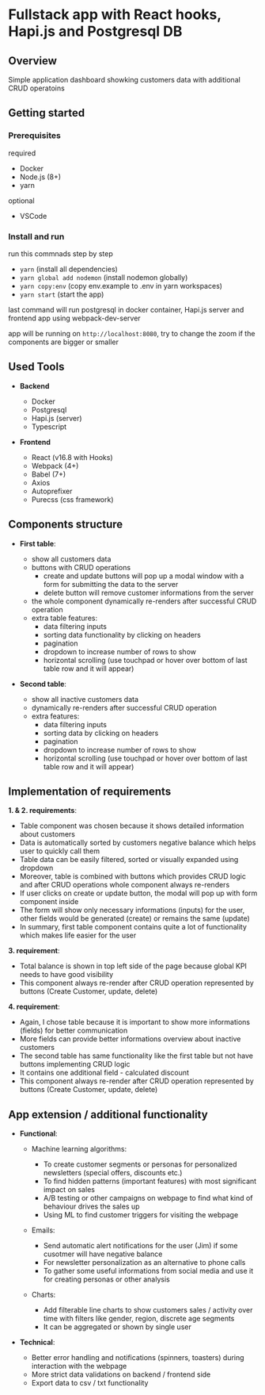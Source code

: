 # Fullstack app with React hooks, Hapi.js and Postgresql DB

## Overview

Simple application dashboard showking customers data with additional CRUD operatoins

## Getting started

### Prerequisites

required
- Docker
- Node.js (8+)
- yarn

optional
- VSCode

### Install and run

run this commnads step by step

- `yarn` (install all dependencies)
- `yarn global add nodemon` (install nodemon globally)
- `yarn copy:env` (copy env.example to .env in yarn workspaces)
- `yarn start` (start the app)

last command will run postgresql in docker container, Hapi.js server and frontend app using webpack-dev-server

app will be running on `http://localhost:8080`, try to change the zoom if the components are bigger or smaller

## Used Tools

- **Backend**
  - Docker
  - Postgresql
  - Hapi.js (server)
  - Typescript

- **Frontend**
  - React (v16.8 with Hooks)
  - Webpack (4+)
  - Babel (7+)
  - Axios
  - Autoprefixer
  - Purecss (css framework)

## Components structure

- **First table**:
  - show all customers data
  - buttons with CRUD operations
    - create and update buttons will pop up a modal window with a form for submitting the data to the server
    - delete button will remove customer informations from the server
  - the whole component dynamically re-renders after successful CRUD operation
  - extra table features:
    - data filtering inputs
    - sorting data functionality by clicking on headers
    - pagination
    - dropdown to increase number of rows to show
    - horizontal scrolling (use touchpad or hover over bottom of last table row and it will appear)

- **Second table**:
  - show all inactive customers data
  - dynamically re-renders after successful CRUD operation
  - extra features:
    - data filtering inputs
    - sorting data by clicking on headers
    - pagination
    - dropdown to increase number of rows to show
    - horizontal scrolling (use touchpad or hover over bottom of last table row and it will appear)

## Implementation of requirements

**1. & 2. requirements**:

- Table component was chosen because it shows detailed information about customers
- Data is automatically sorted by customers negative balance which helps user to quickly call them
- Table data can be easily filtered, sorted or visually expanded using dropdown
- Moreover, table is combined with buttons which provides CRUD logic and after CRUD operations whole component always re-renders
- If user clicks on create or update button, the modal will pop up with form component inside
- The form will show only necessary informations (inputs) for the user, other fields would be generated (create) or remains the same (update)
- In summary, first table component contains quite a lot of functionality which makes life easier for the user

**3. requirement**:

- Total balance is shown in top left side of the page because global KPI needs to have good visibility
- This component always re-render after CRUD operation represented by buttons (Create Customer, update, delete)

**4. requirement**:

- Again, I chose table because it is important to show more informations (fields) for better communication
- More fields can provide better informations overview about inactive customers
- The second table has same functionality like the first table but not have buttons implementing CRUD logic
- It contains one additional field - calculated discount
- This component always re-render after CRUD operation represented by buttons (Create Customer, update, delete)

## App extension / additional functionality

- **Functional**:
  - Machine learning algorithms:
    - To create customer segments or personas for personalized newsletters (special offers, discounts etc.)
    - To find hidden patterns (important features) with most significant impact on sales
    - A/B testing or other campaigns on webpage to find what kind of behaviour drives the sales up
    - Using ML to find customer triggers for visiting the webpage

  - Emails:
    - Send automatic alert notifications for the user (Jim) if some cusotmer will have negative balance
    - For newsletter personalization as an alternative to phone calls
    - To gather some useful informations from social media and use it for creating personas or other analysis

  - Charts:
    - Add filterable line charts to show customers sales / activity over time with filters like gender, region, discrete age segments
    - It can be aggregated or shown by single user

- **Technical**:
  - Better error handling and notifications (spinners, toasters) during interaction with the webpage
  - More strict data validations on backend / frontend side
  - Export data to csv / txt functionality
